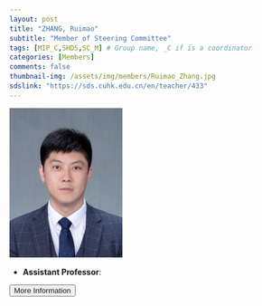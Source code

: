 ```yaml
---
layout: post
title: "ZHANG, Ruimao"
subtitle: "Member of Steering Committee"
tags: [MIP_C,SHDS,SC_M] # Group name, _C if is a coordinator
categories: [Members]
comments: false
thumbnail-img: /assets/img/members/Ruimao_Zhang.jpg
sdslink: "https://sds.cuhk.edu.cn/en/teacher/433"
---
```

<!-- photo -->
<!-- size: 200px width use html-->
<img
    src="../../assets/img/members/Ruimao_Zhang.jpg"
    alt="Ruimao Zhang"
    style="width: 200px; align: left;"
/>

<!-- bio -->
- **Assistant Professor**:

<p>
    <button class="button">
    <a
        href="https://sds.cuhk.edu.cn/en/teacher/433"
        style="text-decoration: none"
        >More Information</a
    >
    </button>
</p>
